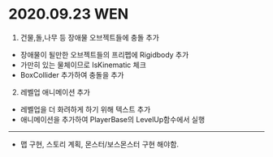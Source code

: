 # 2020.09.23 WEN

1. 건물,돌,나무 등 장애물 오브젝트들에 충돌 추가
  - 장애물이 될만한 오브젝트들의 프리펩에 Rigidbody 추가
  - 가만히 있는 물체이므로 IsKinematic 체크
  - BoxCollider 추가하여 충돌을 추가
2. 레벨업 애니메이션 추가
  - 레벨업을 더 화려하게 하기 위해 텍스트 추가
  - 애니메이션을 추가하여 PlayerBase의 LevelUp함수에서 실행

***

- 맵 구현, 스토리 계획, 몬스터/보스몬스터 구현 해야함.
